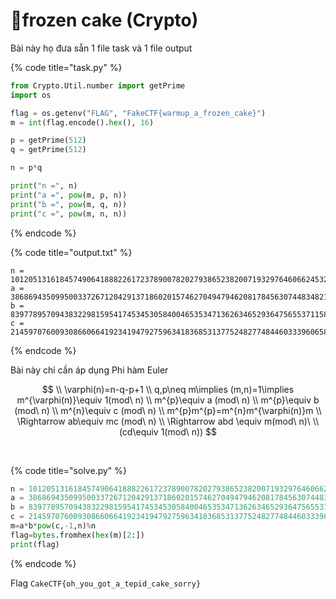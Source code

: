 # 🎂frozen cake (Crypto)

Bài này họ đưa sẵn 1 file task và 1 file output

{% code title="task.py" %}
```python
from Crypto.Util.number import getPrime
import os

flag = os.getenv("FLAG", "FakeCTF{warmup_a_frozen_cake}")
m = int(flag.encode().hex(), 16)

p = getPrime(512)
q = getPrime(512)

n = p*q

print("n =", n)
print("a =", pow(m, p, n))
print("b =", pow(m, q, n))
print("c =", pow(m, n, n))

```
{% endcode %}

{% code title="output.txt" %}
```
n = 101205131618457490641888226172378900782027938652382007193297646066245321085334424928920128567827889452079884571045344711457176257019858157287424646000972526730522884040459357134430948940886663606586037466289300864147185085616790054121654786459639161527509024925015109654917697542322418538800304501255357308131
a = 38686943509950033726712042913718602015746270494794620817845630744834821038141855935687477445507431250618882887343417719366326751444481151632966047740583539454488232216388308299503129892656814962238386222995387787074530151173515835774172341113153924268653274210010830431617266231895651198976989796620254642528
b = 83977895709438322981595417453453058400465353471362634652936475655371158094363869813512319678334779139681172477729044378942906546785697439730712057649619691929500952253818768414839548038664187232924265128952392200845425064991075296143440829148415481807496095010301335416711112897000382336725454278461965303477
c = 21459707600930866066419234194792759634183685313775248277484460333960658047171300820279668556014320938220170794027117386852057041210320434076253459389230704653466300429747719579911728990434338588576613885658479123772761552010662234507298817973164062457755456249314287213795660922615911433075228241429771610549

```
{% endcode %}

Bài này chỉ cần áp dụng Phi hàm Euler

$$
\\
\varphi(n)=n-q-p+1
\\
q,p\neq m\implies (m,n)=1\implies m^{\varphi(n)}\equiv 1(mod\ n)
\\
m^{p}\equiv a (mod\ n) 
\\
m^{p}\equiv b (mod\ n) 
\\
m^{n}\equiv c (mod\ n) 
\\
m^{p}m^{p}=m^{n}m^{\varphi(n)}m
\\
\Rightarrow ab\equiv mc (mod\ n)
\\
\Rightarrow abd \equiv m(mod\ n)\ \\(cd\equiv 1(mod\ n))
$$

​

{% code title="solve.py" %}
```python
n = 101205131618457490641888226172378900782027938652382007193297646066245321085334424928920128567827889452079884571045344711457176257019858157287424646000972526730522884040459357134430948940886663606586037466289300864147185085616790054121654786459639161527509024925015109654917697542322418538800304501255357308131
a = 38686943509950033726712042913718602015746270494794620817845630744834821038141855935687477445507431250618882887343417719366326751444481151632966047740583539454488232216388308299503129892656814962238386222995387787074530151173515835774172341113153924268653274210010830431617266231895651198976989796620254642528
b = 83977895709438322981595417453453058400465353471362634652936475655371158094363869813512319678334779139681172477729044378942906546785697439730712057649619691929500952253818768414839548038664187232924265128952392200845425064991075296143440829148415481807496095010301335416711112897000382336725454278461965303477
c = 21459707600930866066419234194792759634183685313775248277484460333960658047171300820279668556014320938220170794027117386852057041210320434076253459389230704653466300429747719579911728990434338588576613885658479123772761552010662234507298817973164062457755456249314287213795660922615911433075228241429771610549
m=a*b*pow(c,-1,n)%n
flag=bytes.fromhex(hex(m)[2:])
print(flag)

```
{% endcode %}

Flag `CakeCTF{oh_you_got_a_tepid_cake_sorry}`
